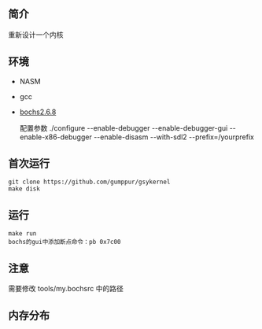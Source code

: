 ## 简介
重新设计一个内核

## 环境
* NASM
* gcc
* [bochs2.6.8](https://jaist.dl.sourceforge.net/project/bochs/bochs/2.6.8/bochs-2.6.8.tar.gz)

    配置参数
        ./configure --enable-debugger --enable-debugger-gui --enable-x86-debugger --enable-disasm --with-sdl2 --prefix=/yourprefix

## 首次运行
    git clone https://github.com/gumppur/gsykernel
    make disk
    
## 运行
    make run
    bochs的gui中添加断点命令：pb 0x7c00
    
## 注意
需要修改 tools/my.bochsrc 中的路径


## 内存分布
